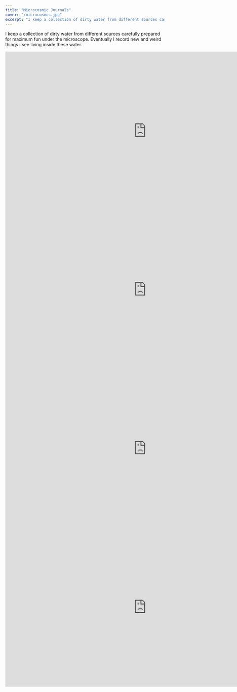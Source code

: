 ```yaml
---
title: "Microcosmic Journals"
cover: "/microcosmos.jpg"
excerpt: "I keep a collection of dirty water from different sources carefully prepared for maximum fun under the microscope. Eventually I record new and weird things I see living inside these water."
---
```


I keep a collection of dirty water from different sources carefully prepared for maximum fun under the microscope. Eventually I record new and weird things I see living inside these water.

<iframe width="890" height="500" src="https://www.youtube-nocookie.com/embed/Z1O6gP7AFkM" frameborder="0" allow="accelerometer; autoplay; encrypted-media; gyroscope; picture-in-picture" allowfullscreen></iframe>

<iframe width="890" height="500" src="https://www.youtube-nocookie.com/embed/505ivct0ljU" frameborder="0" allow="accelerometer; autoplay; encrypted-media; gyroscope; picture-in-picture" allowfullscreen></iframe>

<iframe width="890" height="500" src="https://www.youtube-nocookie.com/embed/tTbQzkPqQ-E" frameborder="0" allow="accelerometer; autoplay; encrypted-media; gyroscope; picture-in-picture" allowfullscreen></iframe>

<iframe width="890" height="500" src="https://www.youtube-nocookie.com/embed/J698pvX7fbw?start=2" frameborder="0" allow="accelerometer; autoplay; encrypted-media; gyroscope; picture-in-picture" allowfullscreen></iframe>
